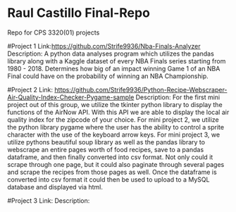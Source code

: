 # Raul Castillo Final-Repo
Repo for CPS 3320(01) projects

#Project 1
Link:https://github.com/Strife9936/Nba-Finals-Analyzer
Description: A python data analyses program which utilizes the pandas library along with a Kaggle dataset of every NBA Finals series starting from 1980 - 2018. Determines how big of an impact winning Game 1 of an NBA Final could have on the probability of winning an NBA Championship.

#Project 2
Link: https://github.com/Strife9936/Python-Recipe-Webscraper-Air-Quality-Index-Checker-Pygame-sample
Description: For the first mini project out of this group, we utilize the tkinter python library to display the functions of the AirNow API. With this API we are able to display the local air quality index for the zipcode of your choice. For mini project 2, we utilize the python library pygame where the user has the ability to control a sprite character with the use of the keyboard arrow keys. For mini project 3, we utilize pythons beautiful soup library as well as the pandas library to webscrape an entire pages worth of food recipes, save to a pandas dataframe, and then finally converted into csv format. Not only could it scrape through one page, but it could also paginate through several pages and scrape the recipes from those pages as well. Once the dataframe is converted into csv format it could then be used to upload to a MySQL database and displayed via html.

#Project 3 
Link:
Description:
